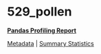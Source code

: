 # 529_pollen

[**Pandas Profiling Report**](https://epistasislab.github.io/penn-ml-benchmarks/profile/529_pollen.html)

[Metadata](metadata.yaml) | [Summary Statistics](summary_stats.csv)


